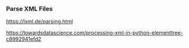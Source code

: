 ### Parse XML Files
https://lxml.de/parsing.html

https://towardsdatascience.com/processing-xml-in-python-elementtree-c8992941efd2
